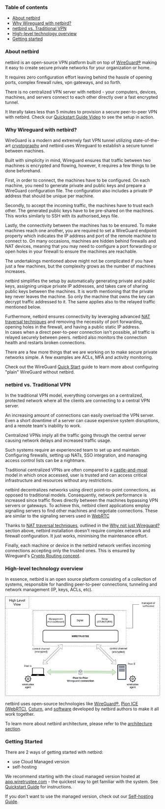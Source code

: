 ### Table of contents

* [About netbird](#about-netbird)
* [Why Wireguard with netbird?](#why-wireguard-with-netbird)
* [netbird vs. Traditional VPN](#netbird-vs-traditional-vpn)
* [High-level technology overview](#high-level-technology-overview)
* [Getting started](#getting-started)

### About netbird

netbird is an open-source VPN platform built on top of [WireGuard®](https://www.wireguard.com/) making it easy to create secure private networks for your organization or home.

It requires zero configuration effort leaving behind the hassle of opening ports, complex firewall rules, vpn gateways, and so forth.

There is no centralized VPN server with netbird - your computers, devices, machines, and servers connect to each other directly over a fast encrypted tunnel.

It literally takes less than 5 minutes to provision a secure peer-to-peer VPN with netbird. Check our [Quickstart Guide Video](https://www.youtube.com/watch?v=cWTsGUJAUaU) to see the setup in action.

### Why Wireguard with netbird?

WireGuard is a modern and extremely fast VPN tunnel utilizing state-of-the-art [cryptography](https://www.wireguard.com/protocol/)
and netbird uses Wireguard to establish a secure tunnel between machines.

Built with simplicity in mind, Wireguard ensures that traffic between two machines is encrypted and flowing, however, it requires a few things to be done beforehand.

First, in order to connect, the machines have to be configured.
On each machine, you need to generate private and public keys and prepare a WireGuard configuration file.
The configuration also includes a private IP address that should be unique per machine.

Secondly, to accept the incoming traffic, the machines have to trust each other.
The generated public keys have to be pre-shared on the machines.
This works similarly to SSH with its authorised_keys file.

Lastly, the connectivity between the machines has to be ensured.
To make machines reach one another, you are required to set a WireGuard endpoint property which indicates the IP address and port of the remote machine to connect to.
On many occasions, machines are hidden behind firewalls and NAT devices,
meaning that you may need to configure a port forwarding or open holes in your firewall to ensure the machines are reachable.

The undertakings mentioned above might not be complicated if you have just a few machines, but the complexity grows as the number of machines increases.

netbird simplifies the setup by automatically generating private and public keys, assigning unique private IP addresses, and takes care of sharing public keys between the machines.
It is worth mentioning that the private key never leaves the machine.
So only the machine that owns the key can decrypt traffic addressed to it.
The same applies also to the relayed traffic mentioned below.

Furthermore, netbird ensures connectivity by leveraging advanced [NAT traversal techniques](https://en.wikipedia.org/wiki/NAT_traversal)
and removing the necessity of port forwarding, opening holes in the firewall, and having a public static IP address.  
In cases when a direct peer-to-peer connection isn't possible, all traffic is relayed securely between peers.
netbird also monitors the connection health and restarts broken connections.

There are a few more things that we are working on to make secure private networks simple. A few examples are ACLs, MFA and activity monitoring.

Check out the WireGuard [Quick Start](https://www.wireguard.com/quickstart/) guide to learn more about configuring "plain" WireGuard without netbird.

### netbird vs. Traditional VPN

In the traditional VPN model, everything converges on a centralized, protected network where all the clients are connecting to a central VPN server.

An increasing amount of connections can easily overload the VPN server.
Even a short downtime of a server can cause expensive system disruptions, and a remote team's inability to work.

Centralized VPNs imply all the traffic going through the central server causing network delays and increased traffic usage.

Such systems require an experienced team to set up and maintain.
Configuring firewalls, setting up NATs, SSO integration, and managing access control lists can be a nightmare.

Traditional centralized VPNs are often compared to a [castle-and-moat](https://en.wikipedia.org/wiki/Moat) model
in which once accessed, user is trusted and can access critical infrastructure and resources without any restrictions.

netbird decentralizes networks using direct point-to-point connections, as opposed to traditional models.
Consequently, network performance is increased since traffic flows directly between the machines bypassing VPN servers or gateways.
To achieve this, netbird client applications employ signalling servers to find other machines and negotiate connections.
These are similar to the signaling servers used in [WebRTC](https://developer.mozilla.org/en-US/docs/Web/API/WebRTC_API/Signaling_and_video_calling#the_signaling_server)

Thanks to [NAT traversal techniques](https://en.wikipedia.org/wiki/NAT_traversal),
outlined in the [Why not just Wireguard?](#why-wireguard-with-netbird) section above,
netbird installation doesn't require complex network and firewall configuration.
It just works, minimising the maintenance effort.

Finally, each machine or device in the netbird network verifies incoming connections accepting only the trusted ones.
This is ensured by Wireguard's [Crypto Routing concept](https://www.wireguard.com/#cryptokey-routing).

### High-level technology overview
In essence, netbird is an open source platform consisting of a collection of systems, responsible for handling peer-to-peer connections, tunneling and network management (IP, keys, ACLs, etc).

<p align="center">
    <img src="media/high-level-dia.png" alt="high-level-dia" width="781"/>
</p>

netbird uses open-source technologies like [WireGuard®](https://www.wireguard.com/), [Pion ICE (WebRTC)](https://github.com/pion/ice), [Coturn](https://github.com/coturn/coturn),
and [software](https://github.com/netbirdio/netbird) developed by netbird authors to make it all work together.

To learn more about netbird architecture, please refer to the [architecture section](../docs/architecture.md).

### Getting Started

There are 2 ways of getting started with netbird:
- use Cloud Managed version
- self-hosting

We recommend starting with the cloud managed version hosted at [app.wiretrustee.com](https://app.wiretrustee.com) - the quickest way to get familiar with the system.
See [Quickstart Guide](../docs/quickstart.md) for instructions.

If you don't want to use the managed version, check out our [Self-hosting Guide](../docs/self-hosting.md).